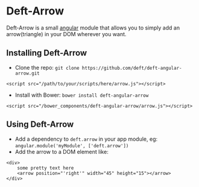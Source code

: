# Deft-Arrow

Deft-Arrow is a small [angular](http://angularjs.org) module that allows you to simply add an arrow(triangle) in your DOM wherever you want.

## Installing Deft-Arrow

- Clone the repo: `git clone https://github.com/deft/deft-angular-arrow.git`
```
<script src="/path/to/your/scripts/here/arrow.js"></script>
```

- Install with Bower: `bower install deft-angular-arrow`
```
<script src="/bower_components/deft-angular-arrow/arrow.js"></script>
```


## Using Deft-Arrow

- Add a dependency to `deft.arrow` in your app module, eg: `angular.module('myModule', ['deft.arrow'])`
- Add the arrow to a DOM element like:
```
<div>
	some pretty text here
	<arrow position="'right'" width="45" height="15"></arrow>
</div>
```
